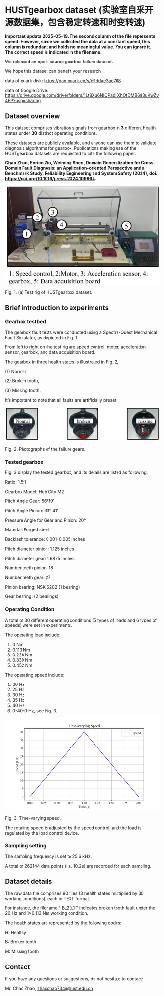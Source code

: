 # HUSTgearbox dataset (实验室自采开源数据集，包含稳定转速和时变转速)

**Important updata 2025-05-19. The second column of the file represents speed. However, since we collected the data at a constant speed, this column is redundant and holds no meaningful value. You can ignore it. The correct speed is indicated in the filename.**

We released an open-source gearbox failure dataset. 

We hope this dataset can benefit your research

data of quark disk: https://pan.quark.cn/s/c9ddae3ac768  


data of Google Drive: https://drive.google.com/drive/folders/1Lt8Xu6NICPadliXhOtDMB683uKwZv4FP?usp=sharing


## Dataset overview

This dataset comprises vibration signals from gearbox in **3** different health states under **30** distinct operating conditions.

These datasets are publicly available, and anyone can use them to validate diagnosis algorithms for gearbox. Publications making use of the HUSTgearbox datasets are requested to cite the following paper.

**Chao Zhao, Enrico Zio, Weiming Shen, Domain Generalization for Cross-Domain Fault Diagnosis: an Application-oriented Perspective and a Benchmark Study, Reliability Engineering and System Safety (2024), doi: https://doi.org/10.1016/j.ress.2024.109964.**

 ![image](https://github.com/CHAOZHAO-1/HUSTgearbox-dataset/blob/main/IMG/F1.png)
 
Fig. 1. (a) Test rig of HUSTgearbox dataset.

## Brief introduction to experiments

### Gearbox testbed
The gearbox fault tests were conducted using a Spectra-Quest Mechanical Fault Simulator, as depicted in Fig. 1.

From left to right on the test rig are speed control, motor, acceleration sensor, gearbox, and data acquisition board. 

The gearbox in three health states is illustrated in Fig. 2,   

(1) Normal,   

(2) Broken tooth,  

(3) Missing tooth.  

It’s important to note that all faults are artificially preset.

![image](https://github.com/CHAOZHAO-1/HUSTgearbox-dataset/blob/main/IMG/F2.png)

Fig. 2. Photographs of the failure gears.
 

### Tested gearbox
Fig. 3 display the tested gearbox, and its details are listed as following:

Ratio: 1.5:1

Gearbox Model: Hub City M2

Pitch Angle Gear: 56°19’

Pitch Angle Pinion: 33° 41’

Pressure Angle for Gear and Pinion: 20°

Material: Forged steel

Backlash tolerance: 0.001-0.005 inches

Pitch diameter pinion: 1.125 inches

Pitch diameter gear: 1.6875 inches

Number teeth pinion: 18

Number teeth gear: 27

Pinion bearing: NSK 6202 (1 bearing)

Gear bearing: (2 bearings)

### Operating Condition

A total of 30 different operating conditions (5 types of loads and 6 types of speeds) were set in experiments.   

The operating load include:  
1)	0 Nm  
2)	0.113 Nm  
3)	0.226 Nm  
4)	0.339 Nm  
5)	0.452 Nm
   
The operating speed include:  
1)	20 Hz   
2)	25 Hz   
3)	30 Hz   
4)	35 Hz   
5)	40 Hz  
6)	0-40-0 Hz,   see Fig. 3.

![image](https://github.com/CHAOZHAO-1/HUSTgearbox-dataset/blob/main/IMG/F3.png)

Fig. 3. Time-varying speed.

   
The rotating speed is adjusted by the speed control, and the load is regulated by the load control device. 


### Sampling setting

The sampling frequency is set to 25.6 kHz.

A total of 262144 data points (i.e. 10.2s) are recorded for each sampling.
 


## Dataset details
The raw data file comprises 90 files (3 health states multiplied by 30 working conditions), each in TEXT format.

For instance, the filename " B_20_1 " indicates broken tooth fault under the 20 Hz and 1×0.113 Nm working condition.

The health states are represented by the following codes:

H: Healthy

B: Broken tooth

M: Missing tooth

## Contact

If you have any questions or suggestions, do not hesitate to contact: 

Mr. Chao Zhao, zhaochao734@hust.edu.cn

